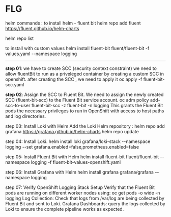 # FLG

helm commands :
to install helm - fluent bit
helm repo add fluent https://fluent.github.io/helm-charts

helm repo list

to install with custom values
helm install fluent-bit fluent/fluent-bit -f values.yaml --namespace logging

***************************************************************************************

**step 01**: we have to create SCC (security context constraint) 
         we need to allow fluentBit to run as a priveleged container by creating a custom SCC in openshift.
         after creating the SCC , we need to apply it 
         oc apply -f fluent-bit-scc.yaml

**step 02**: Assign the SCC to Fluent Bit.
         We need to assign the newly created SCC (fluent-bit-scc) to the Fluent Bit service account.
         oc adm policy add-scc-to-user fluent-bit-scc -z fluent-bit -n logging
         This grants the Fluent Bit pods the necessary privileges to run in OpenShift with access to host paths and log directories.

step 03: Install Loki with Helm
         Add the Loki Helm repository : 
         helm repo add grafana https://grafana.github.io/helm-charts
         helm repo update

step 04: Install Loki.
         helm install loki grafana/loki-stack --namespace logging --set grafana.enabled=false,prometheus.enabled=false

step 05: Install Fluent Bit with Helm
         helm install fluent-bit fluent/fluent-bit --namespace logging -f fluent-bit-values-openshift.yaml

step 06: Install Grafana with Helm
         helm install grafana grafana/grafana --namespace logging

step 07: Verify OpenShift Logging Stack Setup
         Verify that the Fluent Bit pods are running on different worker nodes using:
         oc get pods -o wide -n logging
         Log Collection:
         Check that logs from /var/log are being collected by Fluent Bit and sent to Loki.
         Grafana Dashboards:
         query the logs collected by Loki to ensure the complete pipeline works as expected.




